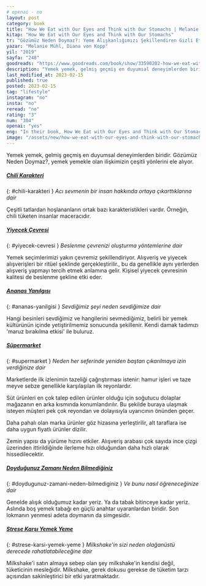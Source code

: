 ```yaml
---
# openai - no
layout: post
category: book
title: "How We Eat with Our Eyes and Think with Our Stomachs | Melanie Mühl, Diana von Kopp (Kitap)"
kitap: "How We Eat with Our Eyes and Think with Our Stomachs"
tr: "Gözümüz Neden Doymaz?: Yeme Alışkanlığımızı Şekillendiren Gizli Etkiler"
yazar: "Melanie Mühl, Diana von Kopp"
yil: "2019"
sayfa: "248"
goodreads: "https://www.goodreads.com/book/show/33590202-how-we-eat-with-our-eyes-and-think-with-our-stomachs"
description: "Yemek yemek, gelmiş geçmiş en duyumsal deneyimlerden biridir. Gözümüz Neden Doymaz?, yemek yemekle olan ilişkimizin çeşitli yönlerini ele alıyor."
last_modified_at: 2023-02-15
published: true
posted: 2023-02-15
tag: "lifestyle"
instagram: "no"
insta: "no"
reread: "no"
rating: "3"
num: "304"
openai: "yes"
eng: "In their book, How We Eat with Our Eyes and Think with Our Stomachs, Melanie Mühl and Diana von Kopp explore the complex relationship between our senses, emotions, and eating habits. The book investigates how our different sensory cues such as sight, smell, and touch can affect our appetite and satisfaction. The authors also discuss how our cultural background can shape our daily food preferences and the way we eat."
image: "/assets/new/how-we-eat-with-our-eyes-and-think-with-our-stomachs.jpg"
---
```


Yemek yemek, gelmiş geçmiş en duyumsal deneyimlerden biridir.  Gözümüz Neden Doymaz?, yemek yemekle olan ilişkimizin çeşitli yönlerini ele alıyor.

##### [Chili Karakteri](#chili-karakteri)
{: #chili-karakteri }
_Acı sevmenin bir insan hakkında ortaya çıkarttıklarına dair_

Çeşitli tatlardan hoşlananların ortak bazı karakteristikleri vardır. Örneğin, chili tüketen insanlar maceracıdır. 

##### [Yiyecek Çevresi](#yiyecek-cevresi)
{: #yiyecek-cevresi }
_Beslenme çevrenizi oluşturma yöntemlerine dair_

Yemek seçimlerimizi yakın çevremiz şekillendiriyor. Alışveriş ve yiyecek alışverişleri bir ritüel şeklinde gerçekleştirilir., bu da genellikle aynı yerlerden alışveriş yapmayı tercih etmek anlamına gelir. Kişisel yiyecek çevresinin kalitesi de beslenme şekline etki eder.

##### [Ananas Yanılgısı](#ananas-yanilgisi)
{: #ananas-yanilgisi }
_Sevdiğimiz şeyi neden sevdiğimize dair_

Hangi besinleri sevdiğimiz ve hangilerini sevmediğimiz, belirli bir yemek kültürünün içinde yetiştirilmemiz sonucunda şekillenir. Kendi damak tadımızı 'maruz bırakılma etkisi' ile buluruz. 

##### [Süpermarket](#supermarket)
{: #supermarket }
_Neden her seferinde yeniden baştan çıkarılmaya izin verdiğinize dair_

Marketlerde ilk izlenimin tazeliği çağrıştırması istenir: hamur işleri ve taze meyve sebze genellikle karşılaşılan ilk reyonlardır. 

Süt ürünleri en çok talep edilen ürünler olduğu için soğutucu dolaplar mağazanın en arka kısmında konumlandırılır. Bu şekilde buraya ulaşmak isteyen müşteri pek çok reyondan ve dolayısıyla uyarıcının önünden geçer. 

Daha pahalı olan marka ürünler göz hizasına yerleştirilir, alt taraflara ise daha uygun fiyatlı ürünler dizilir. 

Zemin yapısı da yürüme hızını etkiler. Alışveriş arabası çok sayıda ince çizgi üzerinden ittirildiğinde ilerleme hızı olduğundan daha hızlı olarak hissedilecektir.

##### [Doyduğunuz Zamanı Neden Bilmediğiniz](#doydugunuz-zamani-neden-bilmediginiz)
{: #doydugunuz-zamani-neden-bilmediginiz }
_Ve bunu nasıl öğreneceğinize dair_

Genelde alışık olduğumuz kadar yeriz. Ya da tabak bitinceye kadar yeriz. Aslında boş yemek tabağı en güçlü anahtar uyaranlardan biridir. Son lokmanın yenmesi adeta doymanın da simgesidir.

##### [Strese Karşı Yemek Yeme](#strese-karsi-yemek-yeme)
{: #strese-karsi-yemek-yeme }
_Milkshake'in sizi neden olağanüstü derecede rahatlatabileceğine dair_

Milkshake'i satın almaya sebep olan şey milkshake'in kendisi değil, tüketicinin mesleğidir. Milkshake, gerek dokusu gerekse de tüketim tarzı açısından sakinleştirici bir etki yaratmaktadır.


